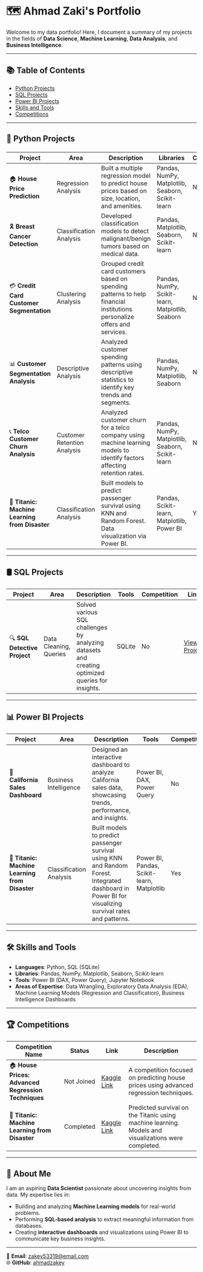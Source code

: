 # 🗺 Ahmad Zaki's Portfolio  
Welcome to my data portfolio! Here, I document a summary of my projects in the fields of **Data Science**, **Machine Learning**, **Data Analysis**, and **Business Intelligence**.

---

## 📚 Table of Contents  
- [Python Projects](#python-projects)  
- [SQL Projects](#sql-projects)  
- [Power BI Projects](#power-bi-projects)  
- [Skills and Tools](#skills-and-tools)  
- [Competitions](#competitions)  

---

## 🐍 Python Projects  

### <a id="python-projects"></a>

| Project                           | Area                     | Description                                                                                              | Libraries                                  | Competition | Link                                                                                   |
|-----------------------------------|--------------------------|----------------------------------------------------------------------------------------------------------|-------------------------------------------|-------------|----------------------------------------------------------------------------------------|
| 🏠 **House Price Prediction**     | Regression Analysis      | Built a multiple regression model to predict house prices based on size, location, and amenities.       | Pandas, NumPy, Matplotlib, Seaborn, Scikit-learn | No          | [View Project](https://github.com/ahmadzakey/House-price-prediction-Multiple-Regression-) |
| 🎗️ **Breast Cancer Detection**   | Classification Analysis  | Developed classification models to detect malignant/benign tumors based on medical data.                | Pandas, Matplotlib, Seaborn, Scikit-learn | No          | [View Project](https://github.com/ahmadzakey/Breast-cancer-detection-Classification-analysisis) |
| 💳 **Credit Card Customer Segmentation** | Clustering Analysis | Grouped credit card customers based on spending patterns to help financial institutions personalize offers and services. | Pandas, NumPy, Scikit-learn, Matplotlib, Seaborn | No          | [View Project](https://github.com/ahmadzakey/Customer-Spending-Pattern-Clustering) **_(Ongoing)_** |
| 📊 **Customer Segmentation Analysis** | Descriptive Analysis     | Analyzed customer spending patterns using descriptive statistics to identify key trends and segments.   | Pandas, NumPy, Matplotlib, Seaborn       | No          | [View Project](https://github.com/ahmadzakey/Customer-Segmentation-Analysis-Descriptive-Analysis-Spending-Patterns-) |
| 📞 **Telco Customer Churn Analysis** | Customer Retention Analysis | Analyzed customer churn for a telco company using machine learning models to identify factors affecting retention rates. | Pandas, NumPy, Matplotlib, Seaborn, Scikit-learn | No          | [View Project](https://github.com/ahmadzakey/Telco-Customer-Churn-Analysis-Celcom-) |
| 🚢 **Titanic: Machine Learning from Disaster** | Classification Analysis | Built models to predict passenger survival using KNN and Random Forest. Data visualization via Power BI. | Pandas, Scikit-learn, Matplotlib, Power BI | Yes         | [View Project](https://github.com/ahmadzakey/Titanic-Machine-Learning-from-Disaster) |

---

## 🛢️ SQL Projects  

### <a id="sql-projects"></a>

| Project                           | Area                     | Description                                                                                              | Tools                                      | Competition | Link                                                                                   |
|-----------------------------------|--------------------------|----------------------------------------------------------------------------------------------------------|-------------------------------------------|-------------|----------------------------------------------------------------------------------------|
| 🔍 **SQL Detective Project**      | Data Cleaning, Queries   | Solved various SQL challenges by analyzing datasets and creating optimized queries for insights.         | SQLite                                    | No          | [View Project](https://github.com/ahmadzakey/SQL-detective-project) |

---

## 📊 Power BI Projects  

### <a id="power-bi-projects"></a>

| Project                           | Area                     | Description                                                                                              | Tools                                      | Competition | Link                                                                                   |
|-----------------------------------|--------------------------|----------------------------------------------------------------------------------------------------------|-------------------------------------------|-------------|----------------------------------------------------------------------------------------|
| 🏢 **California Sales Dashboard** | Business Intelligence    | Designed an interactive dashboard to analyze California sales data, showcasing trends, performance, and insights. | Power BI, DAX, Power Query                | No          | [View Project](https://github.com/ahmadzakey/Power-bi-California-Sales-) |
| 🚢 **Titanic: Machine Learning from Disaster** | Classification Analysis | Built models to predict passenger survival using KNN and Random Forest. Integrated dashboard in Power BI for visualizing survival rates and patterns. | Power BI, Pandas, Scikit-learn, Matplotlib | Yes         | [View Project](https://github.com/ahmadzakey/Titanic-Machine-Learning-from-Disaster) |

---

## 🛠️ Skills and Tools  

### <a id="skills-and-tools"></a>

- **Languages**: Python, SQL (SQLite)  
- **Libraries**: Pandas, NumPy, Matplotlib, Seaborn, Scikit-learn  
- **Tools**: Power BI (DAX, Power Query), Jupyter Notebook  
- **Areas of Expertise**: Data Wrangling, Exploratory Data Analysis (EDA), Machine Learning Models (Regression and Classification), Business Intelligence Dashboards  

---

## 🏆 Competitions  

### <a id="competitions"></a>

| Competition Name                                         | Status      | Link                                                                                             | Description                                                                                               |
|----------------------------------------------------------|-------------|--------------------------------------------------------------------------------------------------|-----------------------------------------------------------------------------------------------------------|
| 🏠 **House Prices: Advanced Regression Techniques**      | Not Joined  | [Kaggle Link](https://www.kaggle.com/competitions/house-prices-advanced-regression-techniques)   | A competition focused on predicting house prices using advanced regression techniques.                   |
| 🚢 **Titanic: Machine Learning from Disaster**           | Completed   | [Kaggle Link](https://www.kaggle.com/competitions/titanic)                                        | Predicted survival on the Titanic using machine learning. Models and visualizations were completed.      |

---

## 🌟 About Me  
I am an aspiring **Data Scientist** passionate about uncovering insights from data. My expertise lies in:  
- Building and analyzing **Machine Learning models** for real-world problems.  
- Performing **SQL-based analysis** to extract meaningful information from databases.  
- Creating **interactive dashboards** and visualizations using Power BI to communicate key business insights.  

---

📧 **Email**: [zakey53319@email.com](mailto:zakey53319@email.com)  
🌐 **GitHub**: [ahmadzakey](https://github.com/ahmadzakey)
